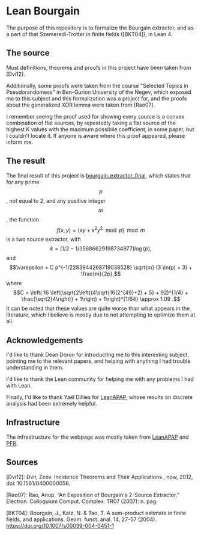 # Lean Bourgain

The purpose of this repository is to formalize the Bourgain extractor, and as a part of that Szemeredi-Trotter in finite fields ([BKT04]),
in Lean 4.

## The source

Most definitions, theorems and proofs in this project have been taken from [Dvi12].

Additionally, some proofs were taken from the course "Selected Topics in Pseudorandomess" in Ben-Gurion University of the Negev, which exposed me to this subject and this formalization was a project for, and the proofs about the generalized XOR lemma were taken from [Rao07].

I remember seeing the proof used for showing every source is a convex combination of flat sources, by repeatedly taking a flat source of the highest K values with the maximum possibile coefficient, in some paper, but I couldn't locate it. If anyone is aware where this proof appeared, please inform me.

## The result

The final result of this project is [bourgain_extractor_final](https://command-master.github.io/lean-bourgain/docs/Pseudorandom/Bourgain.html#bourgain_extractor_final), which states that for any prime $$p$$, not equal to 2, and any positive integer $$m$$, the function $$f(x, y) = (xy + x^2 y^2 \mod p) \mod{m}$$ is a two source extractor, with
$$k = (1/2 - 1/35686629198734977) \log(p),$$ 
and $$\varepsilon = C p^{-1/2283944268719038528} \sqrt{m} (3 \ln(p) + 3) + \frac{m}{2p},$$ where $$C = \left( 16 \left(\sqrt{2\left((4\sqrt{16(2^{49}+2) + 5} + 92)^{1/4} + \frac{\sqrt2}4\right)} + 1\right) + 1\right)^{1/64} \approx 1.09 .$$
It can be noted that these values are quite worse than what appears in the literature, which I believe is mostly due to not attempting to optimize them at all.

## Acknowledgements

I'd like to thank Dean Doron for introducting me to this interesting subject, pointing me to the relevant papers, and helping with anything I had trouble understanding in them.

I'd like to thank the Lean community for helping me with any problems I had with Lean.

Finally, I'd like to thank Yaël Dillies for [LeanAPAP](https://yaeldillies.github.io/LeanAPAP/), whose results on discrete analysis had been extremely helpful.

## Infrastructure

The infrastructure for the webpage was mostly taken from [LeanAPAP](https://yaeldillies.github.io/LeanAPAP/) and [PFR](https://teorth.github.io/pfr/).

## Sources

[Dvi12]: Dvir, Zeev. Incidence Theorems and Their Applications , now, 2012, doi: 10.1561/0400000056.

[Rao07]: Rao, Anup. “An Exposition of Bourgain's 2-Source Extractor.” Electron. Colloquium Comput. Complex. TR07 (2007): n. pag.

[BKT04]: Bourgain, J., Katz, N. & Tao, T. A sum-product estimate in finite fields, and applications. Geom. funct. anal. 14, 27–57 (2004). https://doi.org/10.1007/s00039-004-0451-1
